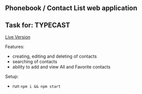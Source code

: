 ## Phonebook / Contact List web application
## Task for: TYPECAST

[Live Version](typeqast-contact-list.netlify.app)


Features:

- creating, editing and deleting of contacts
- searching of contacts
- ability to add and view All and Favorite contacts

Setup:
- run ```npm i && npm start```
